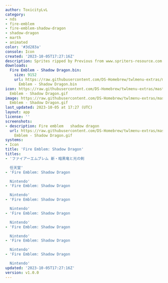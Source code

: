 ```yaml
---
author: ToxicityLvL
category:
- nds
- fire-emblem
- fire-emblem-shadow-dragon
- shadow-dragon
- marth
- animated
color: '#3d283a'
console: Icon
created: '2023-10-05T17:27:16Z'
description: Sprites ripped by Previous from www.spriters-resource.com
downloads:
  Fire Emblem - Shadow Dragon.bin:
    size: 9152
    url: https://raw.githubusercontent.com/DS-Homebrew/twlmenu-extras/master/_nds/TWiLightMenu/icons/Fire
      Emblem - Shadow Dragon.bin
icon: https://raw.githubusercontent.com/DS-Homebrew/twlmenu-extras/master/_nds/TWiLightMenu/icons/gif/Fire
  Emblem - Shadow Dragon.gif
image: https://raw.githubusercontent.com/DS-Homebrew/twlmenu-extras/master/_nds/TWiLightMenu/icons/gif/Fire
  Emblem - Shadow Dragon.gif
last_updated: 2023-10-05 at 17:27 (UTC)
layout: app
license: ''
screenshots:
- description: Fire emblem   shadow dragon
  url: https://raw.githubusercontent.com/DS-Homebrew/twlmenu-extras/master/_nds/TWiLightMenu/icons/gif/Fire
    Emblem - Shadow Dragon.gif
systems:
- Icon
title: 'Fire Emblem: Shadow Dragon'
titles:
- 'ファイアーエムブレム 新・暗黒竜と光の剣

  任天堂'
- 'Fire Emblem: Shadow Dragon

  Nintendo'
- 'Fire Emblem: Shadow Dragon

  Nintendo'
- 'Fire Emblem: Shadow Dragon

  Nintendo'
- 'Fire Emblem: Shadow Dragon

  Nintendo'
- 'Fire Emblem: Shadow Dragon

  Nintendo'
- 'Fire Emblem: Shadow Dragon

  Nintendo'
- 'Fire Emblem: Shadow Dragon

  Nintendo'
updated: '2023-10-05T17:27:16Z'
version: v1.0.0
---
```

